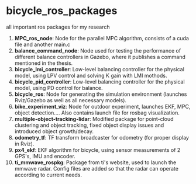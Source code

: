 # bicycle_ros_packages
all important ros packages for my research
1. **MPC_ros_node**: Node for the parallel MPC algorithm, consists of a cuda file and another main.c
2. **balance_command_node**: Node used for testing the performance of different balance controllers in Gazebo, where it publishes a command mentioned in the thesis.
3. **bicycle_lmi_controller**: Low-level balancing controller for the physical model, using LPV control and solving K gain with LMI mothods.
4. **bicycle_pid_controller**: Low-level balancing controller for the physical model, using PD control for balance.
5. **bicycle_ros**: Node for generating the simulation environment (launches Rviz/Gazebo as well as all necessary models).
6. **bike_experiment_viz**: Node for outdoor experiment, launches EKF, MPC, object detection.... Also contains launch file for rosbag visualization.
7. **multiple-object-tracking-lidar**: Modified package for point-cloud clustering and object tracking, fixed object display issues and introduced object growth/decay.
8. **odometry_tf**: TF transform broadcaster for odometry (for proper display in Rviz).
9. **px4_ekf**: EKF algorithm for bicycle, using sensor measurements of 2 GPS's, IMU and encoder.
10. **ti_mmwave_rospkg**: Package from ti's website, used to launch the mmwave radar. Config files are added so that the radar can operate according to current needs.
